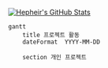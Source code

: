 [![Hepheir's GitHub Stats](https://github-readme-stats.vercel.app/api?username=hepheir&include_all_commits=true&show_icons=true&icon_color=424242)](https://github.com/anuraghazra/github-readme-stats)

<!--
Gantt diagram syntax:

    TASK
        <task name> : [state,] [id,] <start-date>, <end-date>
-->

```mermaid
gantt
    title 프로젝트 활동
    dateFormat  YYYY-MM-DD

    section 개인 프로젝트
```
